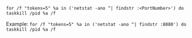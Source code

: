`for /f "tokens=5" %a in ('netstat -ano ^| findstr :<PortNumber>') do taskkill /pid %a /f`

Example:
`for /f "tokens=5" %a in ('netstat -ano ^| findstr :8080') do taskkill /pid %a /f`
